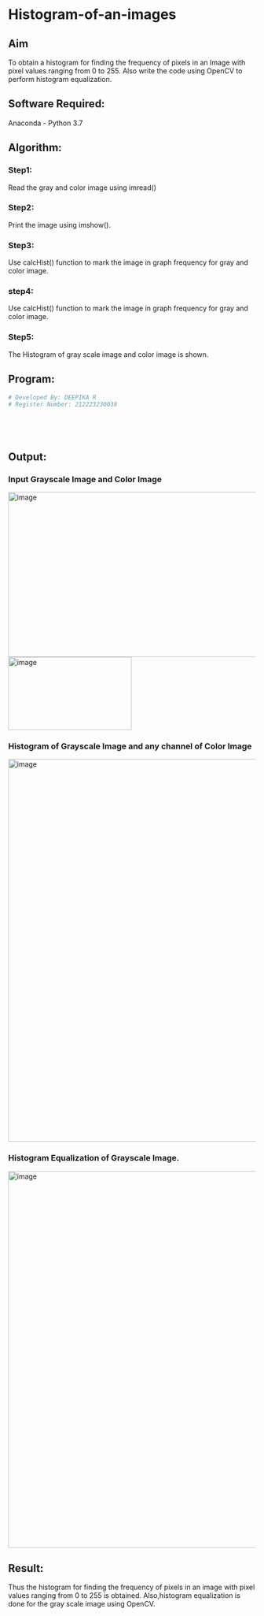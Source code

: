 # Histogram-of-an-images
## Aim
To obtain a histogram for finding the frequency of pixels in an Image with pixel values ranging from 0 to 255. Also write the code using OpenCV to perform histogram equalization.

## Software Required:
Anaconda - Python 3.7

## Algorithm:
### Step1:
Read the gray and color image using imread()

### Step2:
Print the image using imshow().



### Step3:
Use calcHist() function to mark the image in graph frequency for gray and color image.

### step4:
Use calcHist() function to mark the image in graph frequency for gray and color image.

### Step5:
The Histogram of gray scale image and color image is shown.


## Program:
```python
# Developed By: DEEPIKA R
# Register Number: 212223230038






```
## Output:
### Input Grayscale Image and Color Image
<img width="538" height="335" alt="image" src="https://github.com/user-attachments/assets/5f767ec6-91c0-47b9-b9f0-5a16973de83a" />
<img width="251" height="148" alt="image" src="https://github.com/user-attachments/assets/add2ba5c-767a-4315-a0a0-35b28692cc41" />

### Histogram of Grayscale Image and any channel of Color Image
<img width="571" height="777" alt="image" src="https://github.com/user-attachments/assets/4b28268f-2004-47ed-a338-079bba2e9124" />

### Histogram Equalization of Grayscale Image.
<img width="566" height="765" alt="image" src="https://github.com/user-attachments/assets/4d4659b1-c81b-4ffa-bd61-35400060a758" />




## Result: 
Thus the histogram for finding the frequency of pixels in an image with pixel values ranging from 0 to 255 is obtained. Also,histogram equalization is done for the gray scale image using OpenCV.
